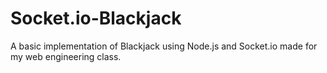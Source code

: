 # Socket.io-Blackjack

A basic implementation of Blackjack using Node.js and Socket.io made for my web engineering class.

